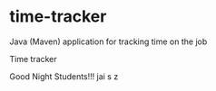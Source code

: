 # time-tracker
Java (Maven) application for tracking time on the job

Time tracker

Good Night Students!!!
jai s
z

